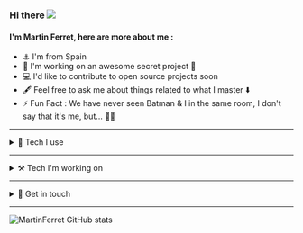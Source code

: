
### Hi there <img src="https://media.giphy.com/media/hvRJCLFzcasrR4ia7z/giphy.gif" width="25px">

#### I'm Martin Ferret, here are more about me :

* ⚓ I'm from Spain
* 🧙 I'm working on an awesome secret project 🤫
* 💻 I'd like to contribute to open source projects soon
* 🖋️ Feel free to ask me about things related to what I master ⬇️
* ⚡ Fun Fact : We have never seen Batman & I in the same room, I don't say that it's me, but... 🦸‍♂️

---

<details close>
<summary>🔑 Tech I use</summary>
<br>
<p class="align-left"><img src="https://raw.githubusercontent.com/devicons/devicon/master/icons/html5/html5-original-wordmark.svg" alt="html5" width="26" height="26"/>
<img src="https://raw.githubusercontent.com/devicons/devicon/master/icons/css3/css3-original-wordmark.svg" alt="css3" width="26" height="26"/> </a>
<img src="https://raw.githubusercontent.com/devicons/devicon/master/icons/bootstrap/bootstrap-plain-wordmark.svg" alt="bootstrap" width="26" height="26"/>
<img src="https://raw.githubusercontent.com/devicons/devicon/master/icons/javascript/javascript-original.svg" alt="javascript" width="26" height="26"/>
<img src="https://raw.githubusercontent.com/devicons/devicon/master/icons/php/php-original.svg" alt="php" width="26" height="26"/>
<img src="https://raw.githubusercontent.com/devicons/devicon/master/icons/mysql/mysql-original-wordmark.svg" alt="mysql" width="26" height="26"/>
<img src="https://www.vectorlogo.zone/logos/git-scm/git-scm-icon.svg" alt="git" width="26" height="26"/></a>
<img src="https://raw.githubusercontent.com/devicons/devicon/master/icons/linux/linux-original.svg" alt="linux" width="26" height="26"/> </p>
</details>

---

<details close>
<summary>⚒️ Tech I'm working on</summary>
<br>
<p class="align-left"><img src="https://raw.githubusercontent.com/devicons/devicon/master/icons/react/react-original-wordmark.svg" alt="react" width="26" height="26"/>
<img src="https://raw.githubusercontent.com/devicons/devicon/master/icons/python/python-original.svg" alt="python" width="26" height="26"/> </p>
</details>

---

<details close>
<summary>💬 Get in touch</summary>
 
* Github : https://github.com/MartinFerret
* LinkedIn : https://www.linkedin.com/in/martin-ferret/
* Twitter : https://twitter.com/FerretMartin1
</details>

---

 ![MartinFerret GitHub stats](https://github-readme-stats.vercel.app/api?username=martinferret&show_icons=true&theme=radical)
